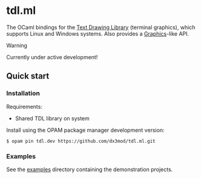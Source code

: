 # tdl.ml

The OCaml bindings for the [Text Drawing Library][TDL] (terminal graphics), which supports Linux and Windows systems.
Also provides a [Graphics]-like API.

> [!WARNING]
> Currently under active development!

## Quick start

### Installation 

Requirements:
- Shared TDL library on system

Install using the OPAM package manager development version:
```console 
$ opam pin tdl.dev https://github.com/dx3mod/tdl.ml.git
```

[TDL]: https://github.com/celtrecium/tdl
[Graphics]: https://ocaml.org/manual/4.03/libref/Graphics.html

### Examples

See the [examples](./examples/) directory containing the demonstration projects.